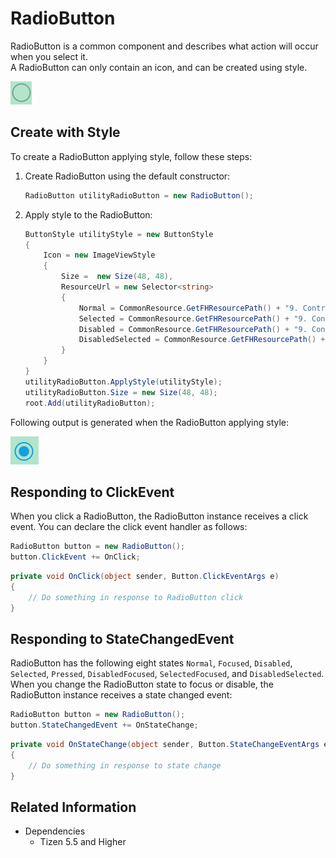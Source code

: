 # RadioButton
RadioButton is a common component and describes what action will occur when you select it.  
A RadioButton can only contain an icon, and can be created using style.

![RadioButton1](./media/RadioButton1.png)

## Create with Style

To create a RadioButton applying style, follow these steps:

1. Create RadioButton using the default constructor:

    ```cs
    RadioButton utilityRadioButton = new RadioButton();
    ```

2. Apply style to the RadioButton:

    ```cs
    ButtonStyle utilityStyle = new ButtonStyle
    {
        Icon = new ImageViewStyle
        {
            Size =  new Size(48, 48),
            ResourceUrl = new Selector<string>
            {
                Normal = CommonResource.GetFHResourcePath() + "9. Controller/controller_btn_radio_off.png",
                Selected = CommonResource.GetFHResourcePath() + "9. Controller/controller_btn_radio_on.png",
                Disabled = CommonResource.GetFHResourcePath() + "9. Controller/controller_btn_radio_off.png",
                DisabledSelected = CommonResource.GetFHResourcePath() + "9. Controller/controller_btn_radio_on.png",
            }
        }
    }
    utilityRadioButton.ApplyStyle(utilityStyle);
    utilityRadioButton.Size = new Size(48, 48);
    root.Add(utilityRadioButton);
    ```

Following output is generated when the RadioButton applying style:

![RadioButton2](./media/RadioButton2.png)


## Responding to ClickEvent
When you click a RadioButton, the RadioButton instance receives a click event.
You can declare the click event handler as follows:

```cs
RadioButton button = new RadioButton();
button.ClickEvent += OnClick;
```

```cs
private void OnClick(object sender, Button.ClickEventArgs e)
{
    // Do something in response to RadioButton click
}
```

## Responding to StateChangedEvent
RadioButton has the following eight states `Normal`, `Focused`, `Disabled`, `Selected`, `Pressed`, `DisabledFocused`, `SelectedFocused`, and `DisabledSelected`.  
When you change the RadioButton state to focus or disable, the RadioButton instance receives a state changed event:

```cs
RadioButton button = new RadioButton();
button.StateChangedEvent += OnStateChange;
```

```cs
private void OnStateChange(object sender, Button.StateChangeEventArgs e)
{
    // Do something in response to state change
}
```

## Related Information
- Dependencies
  -   Tizen 5.5 and Higher
